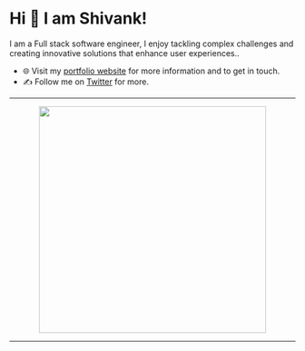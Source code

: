 
# Hi 👋 I am Shivank! 
I am a  Full stack software engineer, I enjoy tackling complex challenges and creating innovative solutions that enhance user experiences..

- 🌐 Visit my [portfolio website](https://shvnk.in) for more information and to get in touch.
- ✍️ Follow me on [Twitter](https://x.com/ShivankKun19163) for more.

---

<p align="center">
<!--   <img src="https://github-readme-stats.vercel.app/api?username=shivankkunwar&show_icons=true&theme=dark" width="400"> -->
  <img src="https://github-readme-streak-stats.herokuapp.com?user=shivankkunwar&theme=dark&hide_border=true" width="400">
</p>

---
